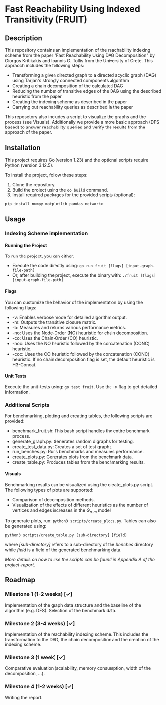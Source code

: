 # Fast Reachability Using Indexed Transitivity (FRUIT)

## Description
This repository contains an implementation of the reachability indexing scheme from the paper "Fast Reachability Using DAG Decomposition" by Giorgos Kritikakis and Ioannis G. Tollis from the University of Crete. This appraoch includes the following steps: 
- Transforming a given directed graph to a directed acyclic graph (DAG) using Tarjan's strongly connected components algorithm
- Creating a chain decomposition of the calculated DAG
- Reducing the number of transitive edges of the DAG using the described heuristic from the paper
- Creating the indexing scheme as described in the paper
- Carrying out reachability queries as described in the paper

This reposetory also includes a script to visualize the graphs and the process (see Visuals). Additionally we provide a more basic approach (DFS based) to answer reachability queries and verify the results from the approach of the paper.

## Installation
This project requires Go (version 1.23) and the optional scripts require Python (version 3.12.5).

To install the project, follow these steps:
1. Clone the repository.
2. Build the project using the `go build` command.
3. Install required packages for the provided scripts (optional):
```
pip install numpy matplotlib pandas networkx
```

## Usage
### Indexing Scheme implementation
#### Running the Project
To run the project, you can either:
- Execute the code directly using: `go run fruit [flags] [input-graph-file-path]`
- Or, after building the project, execute the binary with: `./fruit [flags] [input-graph-file-path]`

#### Flags
You can customize the behavior of the implementation by using the following flags:
- -v: Enables verbose mode for detailed algorithm output.
- -m: Outputs the transitive closure matrix.
- -b: Measures and returns various performance metrics.
- -no: Uses the Node-Order (NO) heuristic for chain decomposition.
- -co: Uses the Chain-Order (CO) heuristic.
- -noc: Uses the NO heuristic followed by the concatenation (CONC) heuristic.
- -coc: Uses the CO heuristic followed by the concatenation (CONC) heuristic.
If no chain decomposition flag is set, the default heuristic is H3-Concat.

#### Unit Tests
Execute the unit-tests using: `go test fruit`. Use the *-v* flag to get detailed information.

### Additional Scripts
For benchmarking, plotting and creating tables, the following scripts are provided:
- benchmark_fruit.sh: This bash script handles the entire benchmark process.
- generate_graph.py: Generates random digraphs for testing.
- create_test_data.py: Creates a set of test graphs.
- run_benches.py: Runs benchmarks and measures performance.
- create_plots.py: Generates plots from the benchmark data.
- create_table.py: Produces tables from the benchmarking results.

#### Visuals
Benchmarking results can be visualized using the create_plots.py script. The following types of plots are supported:
- Comparison of decomposition methods.
- Visualization of the effects of different heuristics as the number of vertices and edges increases in the $G_{n,m}$ model.

To generate plots, run: `python3 scripts/create_plots.py`.
Tables can also be generated using: 
```
python3 scripts/create_table.py [sub-directory] [field]
```
where *[sub-directory]* refers to a sub-directory of the *benches* directory while *field* is a field of the generated benchmarking data.

_More details on how to use the scripts can be found in *Appendix A* of the project-report._

## Roadmap
### Milestone 1 (1-2 weeks) [✓]
Implementation of the graph data structure and the baseline of the algorithm (e.g. DFS).
Selection of the benchmark data.

### Milestone 2 (3-4 weeks) [✓]
Implementation of the reachability indexing scheme. This includes the transformation to the DAG, the chain decomposition and the creation of the indexing scheme.

### Milestone 3 (1 week) [✓]
Comparative evaluation (scalability, memory consumption, width of the decomposition, ...).

### Milestone 4 (1-2 weeks) [✓]
Writing the report.
